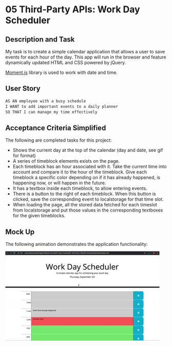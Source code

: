 # 05 Third-Party APIs: Work Day Scheduler

## Description and Task 

My task is to create a simple calendar application that allows a user to save events for each hour of the day. This app will run in the browser and feature dynamically updated HTML and CSS powered by jQuery.

[Moment.js](https://momentjs.com/) library is used to work with date and time. 

## User Story

```md
AS AN employee with a busy schedule
I WANT to add important events to a daily planner
SO THAT I can manage my time effectively
```
## Acceptance Criteria Simplified

The following are completed tasks for this project:

* Shows the current day at the top of the calendar (day and date, see gif for format)
* A series of timeblock elements exists on the page. 
* Each timeblock has an hour associated with it. Take the current time into account and compare it to the hour of the timeblock. Give each timeblock a specific color depending on if it has already happened, is happening now, or will happen in the future.
* It has a textbox inside each timeblock, to allow entering events.
* There is a button to the right of each timeblock. When this button is clicked, save the corresponding event to localstorage for that time slot.
* When loading the page, all the stored data fetched for each timeslot from localstorage and put those values in the corresponding textboxes for the given timeblocks.

## Mock Up

The following animation demonstrates the application functionality:

![A user clicks on slots on the color-coded calendar and edits the events.](./Assets/05-third-party-apis-homework-demo.gif)



